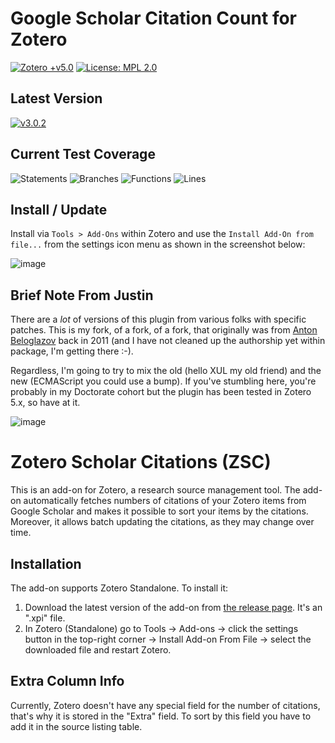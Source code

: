 # Google Scholar Citation Count for Zotero
[![Zotero +v5.0](https://img.shields.io/badge/Zotero-%3E%3D%205.x-brightgreen)](https://www.zotero.org/)
[![License: MPL 2.0](https://img.shields.io/badge/License-MPL%202.0-brightgreen.svg)](https://opensource.org/licenses/MPL-2.0)

## Latest Version

[![v3.0.2](https://img.shields.io/badge/Download-v3.0.2-orange?style=for-the-badge)](https://github.com/justinribeiro/zotero-scholar-citations/releases/download/v3.0.2/zotero-scholar-citations-3.0.2-fx.xpi)

## Current Test Coverage

![Statements](https://img.shields.io/badge/statements-66.66%25-red.svg)
![Branches](https://img.shields.io/badge/branches-67.27%25-red.svg)
![Functions](https://img.shields.io/badge/functions-58.62%25-red.svg)
![Lines](https://img.shields.io/badge/lines-68.25%25-red.svg)

## Install / Update
Install via `Tools > Add-Ons` within Zotero and use the `Install Add-On from file...` from the settings icon menu as shown in the screenshot below:

![image](https://user-images.githubusercontent.com/643503/135676188-7ab92614-9376-4271-9277-7b3a5c2a8768.png)

## Brief Note From Justin
There are a _lot_ of versions of this plugin from various folks with specific patches. This is my fork, of a fork, of a fork, that originally was from [Anton Beloglazov](https://beloglazov.info/) back in 2011 (and I have not cleaned up the authorship yet within package, I'm getting there :-).

Regardless, I'm going to try to mix the old (hello XUL my old friend) and the new (ECMAScript you could use a bump). If you've stumbling here, you're probably in my Doctorate cohort but the plugin has been tested in Zotero 5.x, so have at it.

![image](https://user-images.githubusercontent.com/643503/135185125-060d1951-5b20-40b6-98f0-8783d9846ad3.png)

# Zotero Scholar Citations (ZSC)
This is an add-on for Zotero, a research source management tool. The add-on automatically fetches numbers of citations of your Zotero items from Google Scholar and makes it possible to sort your items by the citations. Moreover, it allows batch updating the citations, as they may change over time.

## Installation
The add-on supports Zotero Standalone. To install it:
1. Download the latest version of the add-on from [the release page](https://github.com/justinribeiro/zotero-scholar-citations/releases). It's an ".xpi" file.
1. In Zotero (Standalone) go to Tools -> Add-ons -> click the settings button in the top-right corner -> Install Add-on From File -> select the downloaded file and restart Zotero.

## Extra Column Info
Currently, Zotero doesn't have any special field for the number of citations, that's why it is stored in the "Extra" field. To sort by this field you have to add it in the source listing table.
